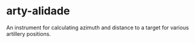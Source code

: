 # arty-alidade
An instrument for calculating azimuth and distance to a target for various artillery positions.
